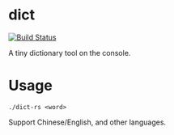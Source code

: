 # dict
[![Build Status](https://github.com/vonnyfly/dict-rs/actions/workflows/rust.yml/badge.svg)](https://github.com/vonnyfly/dict-rs/actions)

A tiny dictionary tool on the console.

# Usage
```
./dict-rs <word>
```
Support Chinese/English, and other languages.
